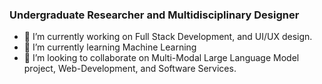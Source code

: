 
### Undergraduate Researcher and Multidisciplinary Designer

- 🔭 I’m currently working on Full Stack Development, and UI/UX design.
- 🌱 I’m currently learning Machine Learning 
- 👯 I’m looking to collaborate on Multi-Modal Large Language Model project, Web-Development, and Software Services.

